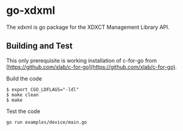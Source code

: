 # go-xdxml
The xdxml is go package for the XDXCT Management Library API.

## Building and Test
This only prerequisite is working installation of c-for-go from [https://github.com/xlab/c-for-go](https://github.com/xlab/c-for-go).

Build the code
```shell
$ export CGO_LDFLAGS="-ldl"
$ make clean
$ make
```

Test the code
```shell
go run examples/device/main.go
```

